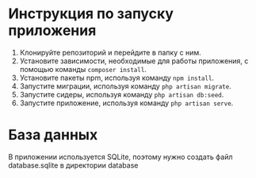 # Инструкция по запуску приложения

1. Клонируйте репозиторий и перейдите в папку с ним.
2. Установите зависимости, необходимые для работы приложения, с помощью команды `composer install`.
3. Установите пакеты npm, используя команду `npm install`.
4. Запустите миграции, используя команду `php artisan migrate`.
5. Запустите сидеры, используя команду `php artisan db:seed`.
6. Запустите приложение, используя команду `php artisan serve`.

# База данных

В приложении используется SQLite, поэтому нужно создать файл database.sqlite в директории database
